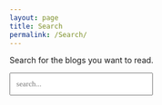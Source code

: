 ```yaml
---
layout: page
title: Search
permalink: /Search/
---
```


Search for the blogs you want to read.
<div id="search-container">
  <input type="text" id="search-input" style="padding:10px; font-family: Poppins,'san-serif'; width:50%;" placeholder="search...">
  <ul id="results-container" style="list-style: none; background-color: white; margin:0px; margin-top: 7px;"></ul>
  </div>